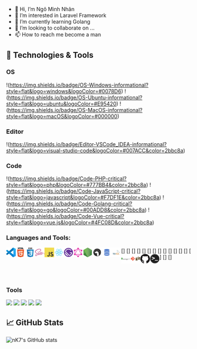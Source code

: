 - 👋 Hi, I’m Ngô Minh Nhân
- 👀 I’m interested in Laravel Framework
- 🌱 I’m currently learning Golang
- 💞️ I’m looking to collaborate on ...
- 📫 How to reach me become a man

## 🔧 Technologies & Tools
### OS
!(https://img.shields.io/badge/OS-Windows-informational?style=flat&logo=windows&logoColor=#0078D6)
!(https://img.shields.io/badge/OS-Ubuntu-informational?style=flat&logo=ubuntu&logoColor=#E95420)
!(https://img.shields.io/badge/OS-MacOS-informational?style=flat&logo=macOS&logoColor=#000000)
<br>
### Editor
!(https://img.shields.io/badge/Editor-VSCode_IDEA-informational?style=flat&logo=visual-studio-code&logoColor=#007ACC&color=2bbc8a)
<br>
### Code
!(https://img.shields.io/badge/Code-PHP-critical?style=flat&logo=php&logoColor=#777BB4&color=2bbc8a)
!(https://img.shields.io/badge/Code-JavaScript-critical?style=flat&logo=javascript&logoColor=#F7DF1E&color=2bbc8a)
!(https://img.shields.io/badge/Code-Golang-critical?style=flat&logo=go&logoColor=#00ADD8&color=2bbc8a)
!(https://img.shields.io/badge/Code-Vue-critical?style=flat&logo=vue.js&logoColor=#4FC08D&color=2bbc8a)
<br>

### Languages and Tools:

[<img align="left" alt="Visual Studio Code" width="26px" src="https://raw.githubusercontent.com/github/explore/80688e429a7d4ef2fca1e82350fe8e3517d3494d/topics/visual-studio-code/visual-studio-code.png" />]
[<img align="left" alt="HTML5" width="26px" src="https://raw.githubusercontent.com/github/explore/80688e429a7d4ef2fca1e82350fe8e3517d3494d/topics/html/html.png" />]
[<img align="left" alt="CSS3" width="26px" src="https://raw.githubusercontent.com/github/explore/80688e429a7d4ef2fca1e82350fe8e3517d3494d/topics/css/css.png" />]
[<img align="left" alt="Sass" width="26px" src="https://raw.githubusercontent.com/github/explore/80688e429a7d4ef2fca1e82350fe8e3517d3494d/topics/sass/sass.png" />]
[<img align="left" alt="JavaScript" width="26px" src="https://raw.githubusercontent.com/github/explore/80688e429a7d4ef2fca1e82350fe8e3517d3494d/topics/javascript/javascript.png" />]
[<img align="left" alt="React" width="26px" src="https://raw.githubusercontent.com/github/explore/80688e429a7d4ef2fca1e82350fe8e3517d3494d/topics/react/react.png" />]
[<img align="left" alt="Gatsby" width="26px" src="https://raw.githubusercontent.com/github/explore/e94815998e4e0713912fed477a1f346ec04c3da2/topics/gatsby/gatsby.png" />]
[<img align="left" alt="GraphQL" width="26px" src="https://raw.githubusercontent.com/github/explore/80688e429a7d4ef2fca1e82350fe8e3517d3494d/topics/graphql/graphql.png" />]
[<img align="left" alt="Node.js" width="26px" src="https://raw.githubusercontent.com/github/explore/80688e429a7d4ef2fca1e82350fe8e3517d3494d/topics/nodejs/nodejs.png" />]
[<img align="left" alt="Deno" width="26px" src="https://raw.githubusercontent.com/github/explore/361e2821e2dea67711cde99c9c40ed357061cf27/topics/deno/deno.png" />]
[<img align="left" alt="SQL" width="26px" src="https://raw.githubusercontent.com/github/explore/80688e429a7d4ef2fca1e82350fe8e3517d3494d/topics/sql/sql.png" />]
[<img align="left" alt="MySQL" width="26px" src="https://raw.githubusercontent.com/github/explore/80688e429a7d4ef2fca1e82350fe8e3517d3494d/topics/mysql/mysql.png" />]
[<img align="left" alt="MongoDB" width="26px" src="https://raw.githubusercontent.com/github/explore/80688e429a7d4ef2fca1e82350fe8e3517d3494d/topics/mongodb/mongodb.png" />]
[<img align="left" alt="Git" width="26px" src="https://raw.githubusercontent.com/github/explore/80688e429a7d4ef2fca1e82350fe8e3517d3494d/topics/git/git.png" />]
[<img align="left" alt="GitHub" width="26px" src="https://raw.githubusercontent.com/github/explore/78df643247d429f6cc873026c0622819ad797942/topics/github/github.png" />]
[<img align="left" alt="Terminal" width="26px" src="https://raw.githubusercontent.com/github/explore/80688e429a7d4ef2fca1e82350fe8e3517d3494d/topics/terminal/terminal.png" />]

<br />
<br />

### Tools
![](https://img.shields.io/badge/Tools-MySQL-blueviolet?style=flat&logo=mysql&logoColor=#4479A1&color=2bbc8a)
![](https://img.shields.io/badge/Tools-PostgreSQL-blueviolet?style=flat&logo=postgresql&logoColor=#4169E1&color=2bbc8a)
![](https://img.shields.io/badge/Tools-Neo4j-blueviolet?style=flat&logo=neo4j&logoColor=#008CC1&color=2bbc8a)
![](https://img.shields.io/badge/Tools-Docker-blueviolet?style=flat&logo=docker&logoColor=#2496ED&color=2bbc8a)
![](https://img.shields.io/badge/Tools-Kubernetes-blueviolet?style=flat&logo=kubernetes&logoColor=#326CE5&color=2bbc8a)
<br>

## &#x1f4c8; GitHub Stats

![nK7's GitHub stats](https://github-readme-stats.vercel.app/api?username=nK2708&show_icons=true&theme=tokyonight&count_private=true&include_all_commits=true)



<!-- Resources -->
<!-- Icons: https://simpleicons.org/ -->
<!-- GitHub Stats: https://github.com/anuraghazra/github-readme-stats -->
<!-- Emojis: https://emojipedia.org/emoji/ -->
<!-- HTML Emojis: https://www.fileformat.info/index.htm -->
<!-- Shields: https://shields.io/ -->
<!-- Awesome GitHub Profile README: https://github.com/abhisheknaiidu/awesome-github-profile-readme -->

<!---
nK2708/nK2708 is a ✨ special ✨ repository because its `README.md` (this file) appears on your GitHub profile.
You can click the Preview link to take a look at your changes.
--->
